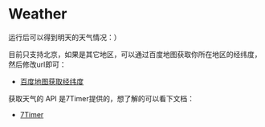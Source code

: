 Weather
=======

运行后可以得到明天的天气情况：）

目前只支持北京，如果是其它地区，可以通过百度地图获取你所在地区的经纬度，然后修改url即可：

* [百度地图获取经纬度](http://api.map.baidu.com/lbsapi/getpoint/index.html)

获取天气的 API 是7Timer提供的，想了解的可以看下文档：

* [7Timer](http://202.127.24.18/doc.php?lang=zh-CN#civil)
